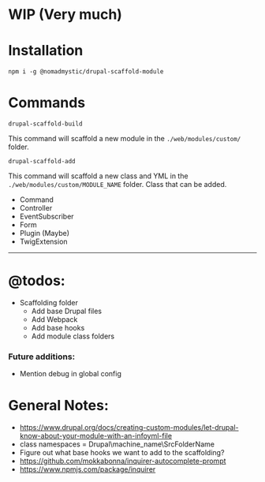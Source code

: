 # WIP (Very much)



# Installation
`npm i -g @nomadmystic/drupal-scaffold-module`

# Commands
`drupal-scaffold-build`

This command will scaffold a new module in the `./web/modules/custom/` folder.

`drupal-scaffold-add`

This command will scaffold a new class and YML in the `./web/modules/custom/MODULE_NAME` folder. Class that can be added.
* Command
* Controller
* EventSubscriber
* Form
* Plugin (Maybe)
* TwigExtension

---
# @todos:
* Scaffolding folder
  * Add base Drupal files
  * Add Webpack
  * Add base hooks
  * Add module class folders


### Future additions:
* Mention debug in global config

# General Notes:
* https://www.drupal.org/docs/creating-custom-modules/let-drupal-know-about-your-module-with-an-infoyml-file
* class namespaces = Drupal\machine_name\SrcFolderName
* Figure out what base hooks we want to add to the scaffolding?
* https://github.com/mokkabonna/inquirer-autocomplete-prompt
* https://www.npmjs.com/package/inquirer
